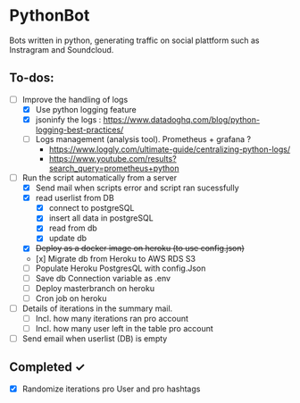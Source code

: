 # PythonBot

Bots written in python, generating traffic on social plattform such as Instragram and Soundcloud.

## To-dos:

- [ ] Improve the handling of logs
  - [x] Use python logging feature
  - [x] jsoninfy the logs : https://www.datadoghq.com/blog/python-logging-best-practices/
  - [ ] Logs management (analysis tool). Prometheus + grafana ?
    - https://www.loggly.com/ultimate-guide/centralizing-python-logs/
    - https://www.youtube.com/results?search_query=prometheus+python
- [ ] Run the script automatically from a server
  - [x] Send mail when scripts error and script ran sucessfully
  - [x] read userlist from DB
    - [x] connect to postgreSQL
    - [x] insert all data in postgreSQL
    - [x] read from db
    - [x] update db
  - [x] ~~Deploy as a docker image on heroku (to use config.json)~~
  - [x] Migrate db from Heroku to AWS RDS S3
  - [ ] Populate Heroku PostgresQL with config.Json
  - [ ] Save db Connection variable as .env
  - [ ] Deploy masterbranch on heroku
  - [ ] Cron job on heroku
- [ ] Details of iterations in the summary mail.
  - [ ] Incl. how many iterations ran pro account
  - [ ] Incl. how many user left in the table pro account
- [ ] Send email when userlist (DB) is empty

## Completed ✓

- [x] Randomize iterations pro User and pro hashtags
